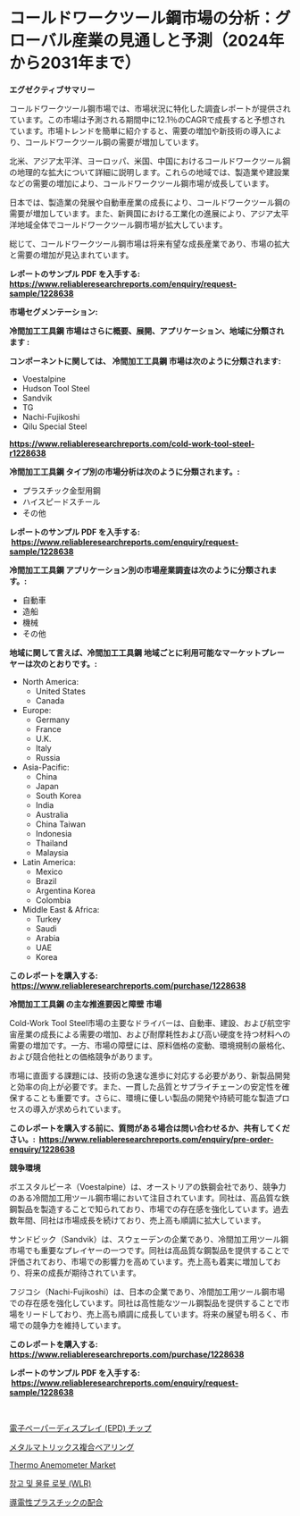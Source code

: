 <p><h1>コールドワークツール鋼市場の分析：グローバル産業の見通しと予測（2024年から2031年まで）</h1></p><p><strong>エグゼクティブサマリー</strong></p>
<p><p>コールドワークツール鋼市場では、市場状況に特化した調査レポートが提供されています。この市場は予測される期間中に12.1％のCAGRで成長すると予想されています。市場トレンドを簡単に紹介すると、需要の増加や新技術の導入により、コールドワークツール鋼の需要が増加しています。</p><p>北米、アジア太平洋、ヨーロッパ、米国、中国におけるコールドワークツール鋼の地理的な拡大について詳細に説明します。これらの地域では、製造業や建設業などの需要の増加により、コールドワークツール鋼市場が成長しています。</p><p>日本では、製造業の発展や自動車産業の成長により、コールドワークツール鋼の需要が増加しています。また、新興国における工業化の進展により、アジア太平洋地域全体でコールドワークツール鋼市場が拡大しています。</p><p>総じて、コールドワークツール鋼市場は将来有望な成長産業であり、市場の拡大と需要の増加が見込まれています。</p></p>
<p><strong>レポートのサンプル PDF を入手する: <a href="https://www.reliableresearchreports.com/enquiry/request-sample/1228638">https://www.reliableresearchreports.com/enquiry/request-sample/1228638</a></strong></p>
<p><strong>市場セグメンテーション:</strong></p>
<p><strong> 冷間加工工具鋼 市場はさらに概要、展開、アプリケーション、地域に分類されます :</strong></p>
<p><strong>コンポーネントに関しては、 冷間加工工具鋼 市場は次のように分類されます: &nbsp;</strong></p>
<p><ul><li>Voestalpine</li><li>Hudson Tool Steel</li><li>Sandvik</li><li>TG</li><li>Nachi-Fujikoshi</li><li>Qilu Special Steel</li></ul></p>
<p><strong><a href="https://www.reliableresearchreports.com/cold-work-tool-steel-r1228638">https://www.reliableresearchreports.com/cold-work-tool-steel-r1228638</a></strong></p>
<p><strong> 冷間加工工具鋼 タイプ別の市場分析は次のように分類されます。:</strong></p>
<p><ul><li>プラスチック金型用鋼</li><li>ハイスピードスチール</li><li>その他</li></ul></p>
<p><strong>レポートのサンプル PDF を入手する: &nbsp;<a href="https://www.reliableresearchreports.com/enquiry/request-sample/1228638">https://www.reliableresearchreports.com/enquiry/request-sample/1228638</a></strong></p>
<p><strong> 冷間加工工具鋼 アプリケーション別の市場産業調査は次のように分類されます。:</strong></p>
<p><ul><li>自動車</li><li>造船</li><li>機械</li><li>その他</li></ul></p>
<p><strong>地域に関して言えば、冷間加工工具鋼 地域ごとに利用可能なマーケットプレーヤーは次のとおりです。:</strong></p>
<p><ul>
    <li>
        North America:
        <ul>
            <li>United States</li>
            <li>Canada</li>
        </ul>
    </li>
    <li>
        Europe:
        <ul>
            <li>Germany</li>
            <li>France</li>
            <li>U.K.</li>
            <li>Italy</li>
            <li>Russia</li>
        </ul>
    </li>
    <li>
        Asia-Pacific:
        <ul>
            <li>China</li>
            <li>Japan</li>
            <li>South Korea</li>
            <li>India</li>
            <li>Australia</li>
            <li>China Taiwan</li>
            <li>Indonesia</li>
            <li>Thailand</li>
            <li>Malaysia</li>
        </ul>
    </li>
    <li>
        Latin America:
        <ul>
            <li>Mexico</li>
            <li>Brazil</li>
            <li>Argentina Korea</li>
            <li>Colombia</li>
        </ul>
    </li>
    <li>
        Middle East & Africa:
        <ul>
            <li>Turkey</li>
            <li>Saudi</li>
            <li>Arabia</li>
            <li>UAE</li>
            <li>Korea</li>
        </ul>
    </li>
    </ul></p>
<p><strong>このレポートを購入する: &nbsp;<a href="https://www.reliableresearchreports.com/purchase/1228638">https://www.reliableresearchreports.com/purchase/1228638</a></strong></p>
<p><strong>冷間加工工具鋼 の主な推進要因と障壁 市場</strong></p>
<p><p>Cold-Work Tool Steel市場の主要なドライバーは、自動車、建設、および航空宇宙産業の成長による需要の増加、および耐摩耗性および高い硬度を持つ材料への需要の増加です。一方、市場の障壁には、原料価格の変動、環境規制の厳格化、および競合他社との価格競争があります。</p><p>市場に直面する課題には、技術の急速な進歩に対応する必要があり、新製品開発と効率の向上が必要です。また、一貫した品質とサプライチェーンの安定性を確保することも重要です。さらに、環境に優しい製品の開発や持続可能な製造プロセスの導入が求められています。</p></p>
<p><strong>このレポートを購入する前に、質問がある場合は問い合わせるか、共有してください。:&nbsp; <a href="https://www.reliableresearchreports.com/enquiry/pre-order-enquiry/1228638">https://www.reliableresearchreports.com/enquiry/pre-order-enquiry/1228638</a></strong></p>
<p><strong>競争環境</strong></p>
<p><p>ボエスタルピーネ（Voestalpine）は、オーストリアの鉄鋼会社であり、競争力のある冷間加工用ツール鋼市場において注目されています。同社は、高品質な鉄鋼製品を製造することで知られており、市場での存在感を強化しています。過去数年間、同社は市場成長を続けており、売上高も順調に拡大しています。</p><p>サンドビック（Sandvik）は、スウェーデンの企業であり、冷間加工用ツール鋼市場でも重要なプレイヤーの一つです。同社は高品質な鋼製品を提供することで評価されており、市場での影響力を高めています。売上高も着実に増加しており、将来の成長が期待されています。</p><p>フジコシ（Nachi-Fujikoshi）は、日本の企業であり、冷間加工用ツール鋼市場での存在感を強化しています。同社は高性能なツール鋼製品を提供することで市場をリードしており、売上高も順調に成長しています。将来の展望も明るく、市場での競争力を維持しています。</p></p>
<p><strong>このレポートを購入する: &nbsp; <a href="https://www.reliableresearchreports.com/purchase/1228638">https://www.reliableresearchreports.com/purchase/1228638</a></strong></p>
<p><strong>レポートのサンプル PDF を入手する: &nbsp;<a href="https://www.reliableresearchreports.com/enquiry/request-sample/1228638">https://www.reliableresearchreports.com/enquiry/request-sample/1228638</a></strong><strong></strong></p>
<p>&nbsp;</p>
<p><p><a href="https://medium.com/@arimuller2009/e-%E3%83%9A%E3%83%BC%E3%83%91%E3%83%BC%E3%83%87%E3%82%A3%E3%82%B9%E3%83%97%E3%83%AC%E3%82%A4-epd-%E3%83%81%E3%83%83%E3%83%97%E5%B8%82%E5%A0%B4-2031%E5%B9%B4%E3%81%BE%E3%81%A7%E3%81%AE%E3%83%88%E3%83%AC%E3%83%B3%E3%83%89-%E4%BA%88%E6%B8%AC-%E7%AB%B6%E4%BA%89%E5%88%86%E6%9E%90-b8b199e0c635">電子ペーパーディスプレイ (EPD) チップ</a></p><p><a href="https://github.com/schmahlson/Market-Research-Report-List-2/blob/main/7614917100285.md">メタルマトリックス複合ベアリング</a></p><p><a href="https://issuu.com/reportprime-2/docs/thermo-anemometer-market-size-2030.pptx">Thermo Anemometer Market</a></p><p><a href="https://github.com/DavidCarter19662022/Market-Research-Report-List-1/blob/main/564516291782.md">창고 및 물류 로봇 (WLR)</a></p><p><a href="https://github.com/roulaayoub-saad/Market-Research-Report-List-1/blob/main/2668691100284.md">導電性プラスチックの配合</a></p></p>